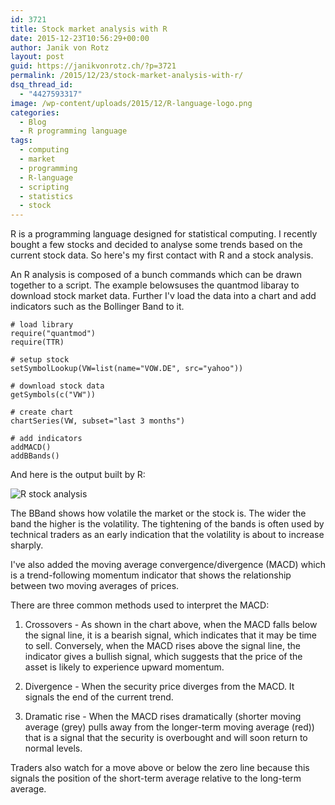 ```yaml
---
id: 3721
title: Stock market analysis with R
date: 2015-12-23T10:56:29+00:00
author: Janik von Rotz
layout: post
guid: https://janikvonrotz.ch/?p=3721
permalink: /2015/12/23/stock-market-analysis-with-r/
dsq_thread_id:
  - "4427593317"
image: /wp-content/uploads/2015/12/R-language-logo.png
categories:
  - Blog
  - R programming language
tags:
  - computing
  - market
  - programming
  - R-language
  - scripting
  - statistics
  - stock
---
```

R is a programming language designed for statistical computing. I recently bought a few stocks and decided to analyse some trends based on the current stock data. So here's my first contact with R and a stock analysis. 
<!--more-->
An R analysis is composed of a bunch commands which can be drawn together to a script. The example belowsuses the quantmod libaray to download stock market data. Further I'v load the data into a chart and add indicators such as the Bollinger Band to it.

```
# load library
require("quantmod")
require(TTR)

# setup stock
setSymbolLookup(VW=list(name="VOW.DE", src="yahoo"))

# download stock data
getSymbols(c("VW"))

# create chart
chartSeries(VW, subset="last 3 months")

# add indicators
addMACD()
addBBands()
```

And here is the output built by R:

![R stock analysis](/wp-content/uploads/2015/12/R-stock-analysis.png)

The BBand shows how volatile the market or the stock is. The wider the band the higher is the volatility. The tightening of the bands is often used by technical traders as an early indication that the volatility is about to increase sharply.

I've also added the moving average convergence/divergence (MACD) which is a trend-following momentum indicator that shows the relationship between two moving averages of prices.

There are three common methods used to interpret the MACD:

1. Crossovers - As shown in the chart above, when the MACD falls below the signal line, it is a bearish signal, which indicates that it may be time to sell. Conversely, when the MACD rises above the signal line, the indicator gives a bullish signal, which suggests that the price of the asset is likely to experience upward momentum.

2. Divergence - When the security price diverges from the MACD. It signals the end of the current trend.

3. Dramatic rise - When the MACD rises dramatically (shorter moving average (grey) pulls away from the longer-term moving average (red)) that is a signal that the security is overbought and will soon return to normal levels.

Traders also watch for a move above or below the zero line because this signals the position of the short-term average relative to the long-term average.